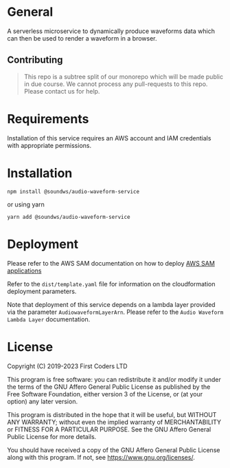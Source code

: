 # General

A serverless microservice to dynamically produce waveforms data which can then be used to render a waveform in a browser.

## Contributing

> This repo is a subtree split of our monorepo which will be made public in due course. We cannot process any pull-requests to this repo. Please contact us for help.

# Requirements

Installation of this service requires an AWS account and IAM credentials with appropriate permissions.

# Installation

```shell
npm install @soundws/audio-waveform-service
```

or using yarn

```shell
yarn add @soundws/audio-waveform-service
```

# Deployment

Please refer to the AWS SAM documentation on how to deploy [AWS SAM applications](https://docs.aws.amazon.com/serverless-application-model/latest/developerguide/serverless-deploying.html)

Refer to the `dist/template.yaml` file for information on the cloudformation deployment parameters.

Note that deployment of this service depends on a lambda layer provided via the parameter `AudiowaveformLayerArn`. Please refer to the `Audio Waveform Lambda Layer` documentation.

# License

Copyright (C) 2019-2023 First Coders LTD

This program is free software: you can redistribute it and/or modify
it under the terms of the GNU Affero General Public License as
published by the Free Software Foundation, either version 3 of the
License, or (at your option) any later version.

This program is distributed in the hope that it will be useful,
but WITHOUT ANY WARRANTY; without even the implied warranty of
MERCHANTABILITY or FITNESS FOR A PARTICULAR PURPOSE. See the
GNU Affero General Public License for more details.

You should have received a copy of the GNU Affero General Public License
along with this program. If not, see <https://www.gnu.org/licenses/>.
